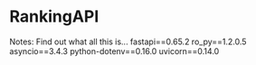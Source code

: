 ﻿# RankingAPI
 Notes: Find out what all this is...
fastapi==0.65.2
ro_py==1.2.0.5  
asyncio==3.4.3
python-dotenv==0.16.0
uvicorn==0.14.0
